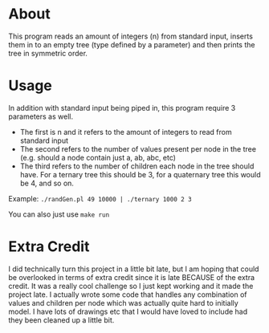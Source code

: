 # About
This program reads an amount of integers (n) from standard input, inserts them in to an empty tree (type defined by a parameter) and then prints the tree in symmetric order.

# Usage
In addition with standard input being piped in, this program require 3 parameters as well. 
- The first is n and it refers to the amount of integers to read from standard input
- The second refers to the number of values present per node in the tree (e.g. should a node contain just a, ab, abc, etc)
- The third refers to the number of children each node in the tree should have. For a ternary tree this should be 3, for a quaternary tree this would be 4, and so on. 

Example: `./randGen.pl 49 10000 | ./ternary 1000 2 3`

You can also just use `make run`

# Extra Credit
I did technically turn this project in a little bit late, but I am hoping that could be overlooked in terms of extra credit since it is late BECAUSE of the extra credit. It was a really cool challenge so I just kept working and it made the project late. I actually wrote some code that handles any combination of values and children per node which was actually quite hard to initially model. I have lots of drawings etc that I would have loved to include had they been cleaned up a little bit. 

